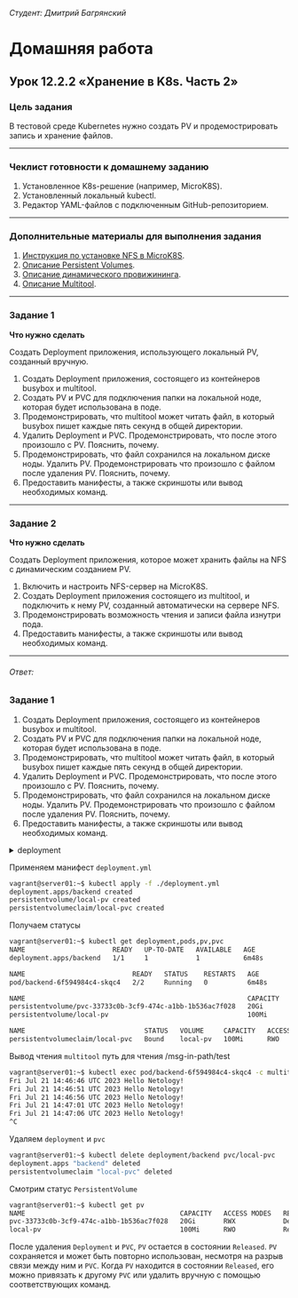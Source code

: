 *Студент: Дмитрий Багрянский*

# Домашняя работа

## Урок 12.2.2 «Хранение в K8s. Часть 2»

### Цель задания

В тестовой среде Kubernetes нужно создать PV и продемострировать запись и хранение файлов.

------

### Чеклист готовности к домашнему заданию

1. Установленное K8s-решение (например, MicroK8S).
2. Установленный локальный kubectl.
3. Редактор YAML-файлов с подключенным GitHub-репозиторием.

------

### Дополнительные материалы для выполнения задания

1. [Инструкция по установке NFS в MicroK8S](https://microk8s.io/docs/nfs). 
2. [Описание Persistent Volumes](https://kubernetes.io/docs/concepts/storage/persistent-volumes/). 
3. [Описание динамического провижининга](https://kubernetes.io/docs/concepts/storage/dynamic-provisioning/). 
4. [Описание Multitool](https://github.com/wbitt/Network-MultiTool).

------

### Задание 1

**Что нужно сделать**

Создать Deployment приложения, использующего локальный PV, созданный вручную.

1. Создать Deployment приложения, состоящего из контейнеров busybox и multitool.
2. Создать PV и PVC для подключения папки на локальной ноде, которая будет использована в поде.
3. Продемонстрировать, что multitool может читать файл, в который busybox пишет каждые пять секунд в общей директории. 
4. Удалить Deployment и PVC. Продемонстрировать, что после этого произошло с PV. Пояснить, почему.
5. Продемонстрировать, что файл сохранился на локальном диске ноды. Удалить PV.  Продемонстрировать что произошло с файлом после удаления PV. Пояснить, почему.
5. Предоставить манифесты, а также скриншоты или вывод необходимых команд.

------

### Задание 2

**Что нужно сделать**

Создать Deployment приложения, которое может хранить файлы на NFS с динамическим созданием PV.

1. Включить и настроить NFS-сервер на MicroK8S.
2. Создать Deployment приложения состоящего из multitool, и подключить к нему PV, созданный автоматически на сервере NFS.
3. Продемонстрировать возможность чтения и записи файла изнутри пода. 
4. Предоставить манифесты, а также скриншоты или вывод необходимых команд.

------
###### Ответ:

### Задание 1

1. Создать Deployment приложения, состоящего из контейнеров busybox и multitool.
2. Создать PV и PVC для подключения папки на локальной ноде, которая будет использована в поде.
3. Продемонстрировать, что multitool может читать файл, в который busybox пишет каждые пять секунд в общей директории. 
4. Удалить Deployment и PVC. Продемонстрировать, что после этого произошло с PV. Пояснить, почему.
5. Продемонстрировать, что файл сохранился на локальном диске ноды. Удалить PV.  Продемонстрировать что произошло с файлом после удаления PV. Пояснить, почему.
5. Предоставить манифесты, а также скриншоты или вывод необходимых команд.

<details> 
<summary>deployment</summary>
<pre><code>
apiVersion: apps/v1
kind: Deployment
metadata:
  name: backend
  labels:
    app: backend
  namespace: default
spec:
  replicas: 1
  selector:
    matchLabels:
      app: backend
  template:
    metadata:
      labels:
        app: backend
    spec:
      containers:
        - name: busybox
          image: busybox
          command:
            - "/bin/sh"
            - "-c"
            - |
              while true; 
              do 
                echo "$(date) Hello Netology!" >> /msg-out-path/test
                sleep 5
              done
          volumeMounts:
            - mountPath: /msg-out-path
              name: msg-volume
        - name: multitool
          image: wbitt/network-multitool
          volumeMounts:
            - mountPath: /msg-in-path
              name: msg-volume
      volumes:
        - name: msg-volume
          persistentVolumeClaim:
            claimName: local-pvc

---
apiVersion: v1
kind: PersistentVolume
metadata:
  name: local-pv
spec:
  storageClassName: manual
  capacity:
    storage: 100Mi
  accessModes:
    - ReadWriteOnce
  hostPath:
    path: /home/vagrant/

---
apiVersion: v1
kind: PersistentVolumeClaim
metadata:
  name: local-pvc
spec:
  storageClassName: manual
  accessModes:
    - ReadWriteOnce
  resources:
    requests:
      storage: 100Mi
</code></pre>
</details>

Применяем манифест `deployment.yml`

```bash
vagrant@server01:~$ kubectl apply -f ./deployment.yml 
deployment.apps/backend created
persistentvolume/local-pv created
persistentvolumeclaim/local-pvc created
```

Получаем статусы

```bash
vagrant@server01:~$ kubectl get deployment,pods,pv,pvc
NAME                      READY   UP-TO-DATE   AVAILABLE   AGE
deployment.apps/backend   1/1     1            1           6m48s

NAME                           READY   STATUS    RESTARTS   AGE
pod/backend-6f594984c4-skqc4   2/2     Running   0          6m48s

NAME                                                        CAPACITY   ACCESS MODES   RECLAIM POLICY   STATUS   CLAIM                               STORAGECLASS        REASON   AGE
persistentvolume/pvc-33733c0b-3cf9-474c-a1bb-1b536ac7f028   20Gi       RWX            Delete           Bound    container-registry/registry-claim   microk8s-hostpath            33m
persistentvolume/local-pv                                   100Mi      RWO            Retain           Bound    default/local-pvc                   manual                       6m48s

NAME                              STATUS   VOLUME     CAPACITY   ACCESS MODES   STORAGECLASS   AGE
persistentvolumeclaim/local-pvc   Bound    local-pv   100Mi      RWO            manual         6m48s
```

Вывод чтения `multitool` путь для чтения /msg-in-path/test

```bash
vagrant@server01:~$ kubectl exec pod/backend-6f594984c4-skqc4 -c multitool -- tail -f -n 5 /msg-in-path/test
Fri Jul 21 14:46:46 UTC 2023 Hello Netology!
Fri Jul 21 14:46:51 UTC 2023 Hello Netology!
Fri Jul 21 14:46:56 UTC 2023 Hello Netology!
Fri Jul 21 14:47:01 UTC 2023 Hello Netology!
Fri Jul 21 14:47:06 UTC 2023 Hello Netology!
^C
```

Удаляем `deployment` и `pvc`

```bash
vagrant@server01:~$ kubectl delete deployment/backend pvc/local-pvc
deployment.apps "backend" deleted
persistentvolumeclaim "local-pvc" deleted
```

Смотрим статус `PersistentVolume`

```bash
vagrant@server01:~$ kubectl get pv
NAME                                       CAPACITY   ACCESS MODES   RECLAIM POLICY   STATUS     CLAIM                               STORAGECLASS        REASON   AGE
pvc-33733c0b-3cf9-474c-a1bb-1b536ac7f028   20Gi       RWX            Delete           Bound      container-registry/registry-claim   microk8s-hostpath            39m
local-pv                                   100Mi      RWO            Retain           Released   default/local-pvc                   manual                       13m
```

После удаления `Deployment` и `PVC`, `PV` остается в состоянии `Released`. `PV` сохраняется и может быть повторно использован, несмотря на разрыв связи между ним и `PVC`. Когда `PV` находится в состоянии `Released`, его можно привязать к другому `PVC` или удалить вручную с помощью соответствующих команд.